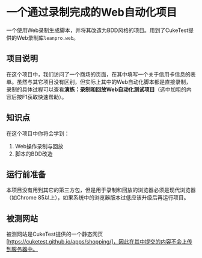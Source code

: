# 一个通过录制完成的Web自动化项目
一个使用Web录制生成脚本，并将其改造为BDD风格的项目。用到了CukeTest提供的Web录制库`leanpro.web`。  

## 项目说明
在这个项目中，我们访问了一个商场的页面，在其中填写一个关于信用卡信息的表单。虽然与其它项目没有区别，但实际上其中的Web自动化脚本都是直接录制，录制的具体过程可以查看**演练：录制和回放Web自动化测试项目**（选中加粗的内容后按F1获取快速帮助）。

## 知识点
在这个项目中你将会学到：
1. Web操作录制与回放
2. 脚本的BDD改造

## 运行前准备
本项目没有用到其它的第三方包，但是用于录制和回放的浏览器必须是现代浏览器（如Chrome 85以上），如果系统中的浏览器版本过低应该升级后再运行项目。  

## 被测网站
被测网站是CukeTest提供的一个静态网页[https://cuketest.github.io/apps/shopping/]，因此在其中提交的内容不会上传到服务器中。
